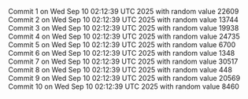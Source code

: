 Commit 1 on Wed Sep 10 02:12:39 UTC 2025 with random value 22609
Commit 2 on Wed Sep 10 02:12:39 UTC 2025 with random value 13744
Commit 3 on Wed Sep 10 02:12:39 UTC 2025 with random value 19938
Commit 4 on Wed Sep 10 02:12:39 UTC 2025 with random value 24735
Commit 5 on Wed Sep 10 02:12:39 UTC 2025 with random value 6700
Commit 6 on Wed Sep 10 02:12:39 UTC 2025 with random value 1348
Commit 7 on Wed Sep 10 02:12:39 UTC 2025 with random value 30517
Commit 8 on Wed Sep 10 02:12:39 UTC 2025 with random value 448
Commit 9 on Wed Sep 10 02:12:39 UTC 2025 with random value 20569
Commit 10 on Wed Sep 10 02:12:39 UTC 2025 with random value 8460
